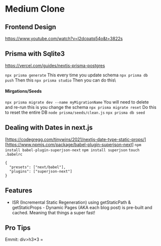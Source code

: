 # Medium Clone

## Frontend Design
https://www.youtube.com/watch?v=I2dcpatq54o&t=3822s

## Prisma with Sqlite3
https://vercel.com/guides/nextjs-prisma-postgres

``` npx prisma generate ``` This every time you update schema
``` npx prisma db push ```  Then this
``` npx prisma studio ```   Then you can do this\

#### Mirgations/Seeds
``` npx prisma migrate dev --name myMigrationName ``` You will need to delete and re-run this is you change the schema
``` npx prisma migrate reset ``` Do this to reset the entire DB
``` node prisma/seeds/clean.js ``` 
``` npx prisma db seed ``` 

## Dealing with Dates in next.js
[https://codegregg.com/tinywins/2021/nextjs-date-type-static-props/]
[https://www.npmjs.com/package/babel-plugin-superjson-next]
``` npm install babel-plugin-superjson-next ```
``` npm install superjson ```
``` touch .babelrc ```
```
{
  "presets": ["next/babel"],
  "plugins": ["superjson-next"]
}
```

## Features
- ISR (Incremental Static Regeneration) using getStaticPath & getStaticProps - Dynamic Pages (AKA each blog post) is pre-built and cached. Meaning that things a super fast!


## Pro Tips
Emmit:
div>h3*3 = 
     <div>
          <h3></h3>
          <h3></h3>
          <h3></h3>
        </div>